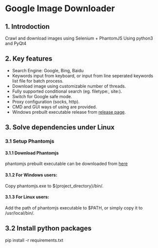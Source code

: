 # Google Image Downloader

## 1. Introdoction

Crawl and download images using Selenium + PhantomJS
Using python3 and PyQt4

## 2. Key features
+ Search Engine: Google, Bing, Baidu
+ Keywords input from keyboard, or input from line seperated keywords list file for batch process.
+ Download image using customizable number of threads.
+ Fully supported conditional search (eg. filetype:, site:).
+ Switch for Google safe mode.
+ Proxy configuration (socks, http).
+ CMD and GUI ways of using are provided.
+ Windows prebuilt executable release from [release page](https://github.com/sczhengyabin/Google-Image-Downloader/releases).

## 3. Solve dependencies under Linux

### 3.1 Setup Phantomjs
#### 3.1.1 Download Phantomjs
phantomjs prebuilt executable can be downloaded from [here](https://bitbucket.org/ariya/phantomjs/downloads)

#### 3.1.2 For Windows users:
Copy phantomjs.exe to ${project_directory}/bin/.

#### 3.1.3 For Linux users:
Add the path of phantomjs executable to $PATH, or simply copy it to /usr/local/bin/.

## 3.2 Install python packages
pip install -r requirements.txt
